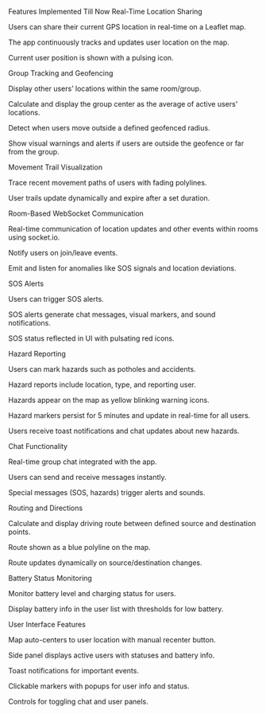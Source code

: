 Features Implemented Till Now
Real-Time Location Sharing

Users can share their current GPS location in real-time on a Leaflet map.

The app continuously tracks and updates user location on the map.

Current user position is shown with a pulsing icon.

Group Tracking and Geofencing

Display other users’ locations within the same room/group.

Calculate and display the group center as the average of active users' locations.

Detect when users move outside a defined geofenced radius.

Show visual warnings and alerts if users are outside the geofence or far from the group.

Movement Trail Visualization

Trace recent movement paths of users with fading polylines.

User trails update dynamically and expire after a set duration.

Room-Based WebSocket Communication

Real-time communication of location updates and other events within rooms using socket.io.

Notify users on join/leave events.

Emit and listen for anomalies like SOS signals and location deviations.

SOS Alerts

Users can trigger SOS alerts.

SOS alerts generate chat messages, visual markers, and sound notifications.

SOS status reflected in UI with pulsating red icons.

Hazard Reporting

Users can mark hazards such as potholes and accidents.

Hazard reports include location, type, and reporting user.

Hazards appear on the map as yellow blinking warning icons.

Hazard markers persist for 5 minutes and update in real-time for all users.

Users receive toast notifications and chat updates about new hazards.

Chat Functionality

Real-time group chat integrated with the app.

Users can send and receive messages instantly.

Special messages (SOS, hazards) trigger alerts and sounds.

Routing and Directions

Calculate and display driving route between defined source and destination points.

Route shown as a blue polyline on the map.

Route updates dynamically on source/destination changes.

Battery Status Monitoring

Monitor battery level and charging status for users.

Display battery info in the user list with thresholds for low battery.

User Interface Features

Map auto-centers to user location with manual recenter button.

Side panel displays active users with statuses and battery info.

Toast notifications for important events.

Clickable markers with popups for user info and status.

Controls for toggling chat and user panels.

